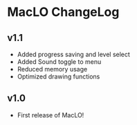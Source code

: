 # MacLO ChangeLog #

## v1.1 ##

* Added progress saving and level select
* Added Sound toggle to menu
* Reduced memory usage
* Optimized drawing functions

## v1.0 ##

* First release of MacLO!
